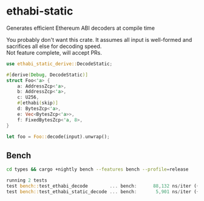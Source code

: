 # ethabi-static

Generates efficient Ethereum ABI decoders at compile time  

You probably don't want this crate. It assumes all input is well-formed and sacrifices all else for decoding speed.  
Not feature complete, will accept PRs.

```rust
use ethabi_static_derive::DecodeStatic;

#[derive(Debug, DecodeStatic)]
struct Foo<'a> {
    a: AddressZcp<'a>,
    b: AddressZcp<'a>,
    c: U256,
    #[ethabi(skip)]
    d: BytesZcp<'a>,
    e: Vec<BytesZcp<'a>>,
    f: FixedBytesZcp<'a, 8>,
}

let foo = Foo::decode(input).unwrap();
```

## Bench
```bash
cd types && cargo +nightly bench --features bench --profile=release 
```

```rust
running 2 tests
test bench::test_ethabi_decode        ... bench:      88,132 ns/iter (+/- 28,037)
test bench::test_ethabi_static_decode ... bench:       5,901 ns/iter (+/- 273)
```
